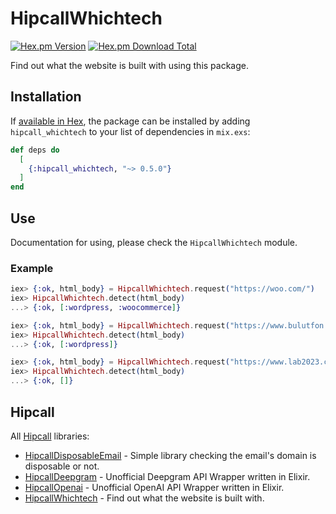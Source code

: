 # HipcallWhichtech

[![Hex.pm Version](https://img.shields.io/hexpm/v/hipcall_whichtech)](https://hex.pm/packages/hipcall_whichtech)
[![Hex.pm Download Total](https://img.shields.io/hexpm/dt/hipcall_whichtech)](https://hex.pm/packages/hipcall_whichtech)

Find out what the website is built with using this package.

## Installation

If [available in Hex](https://hex.pm/docs/publish), the package can be installed
by adding `hipcall_whichtech` to your list of dependencies in `mix.exs`:

```elixir
def deps do
  [
    {:hipcall_whichtech, "~> 0.5.0"}
  ]
end
```

## Use

Documentation for using, please check the `HipcallWhichtech` module.

### Example

```elixir
iex> {:ok, html_body} = HipcallWhichtech.request("https://woo.com/")
iex> HipcallWhichtech.detect(html_body)
...> {:ok, [:wordpress, :woocommerce]}

iex> {:ok, html_body} = HipcallWhichtech.request("https://www.bulutfon.com/") 
iex> HipcallWhichtech.detect(html_body)
...> {:ok, [:wordpress]}

iex> {:ok, html_body} = HipcallWhichtech.request("https://www.lab2023.com/") 
iex> HipcallWhichtech.detect(html_body)
...> {:ok, []}
```

## Hipcall

All [Hipcall](https://www.hipcall.com/en-gb/) libraries:

- [HipcallDisposableEmail](https://github.com/hipcall/hipcall_disposable_email) - Simple library checking the email's domain is disposable or not.
- [HipcallDeepgram](https://github.com/hipcall/hipcall_deepgram) - Unofficial Deepgram API Wrapper written in Elixir.
- [HipcallOpenai](https://github.com/hipcall/hipcall_openai) - Unofficial OpenAI API Wrapper written in Elixir.
- [HipcallWhichtech](https://github.com/hipcall/hipcall_whichtech) - Find out what the website is built with.

